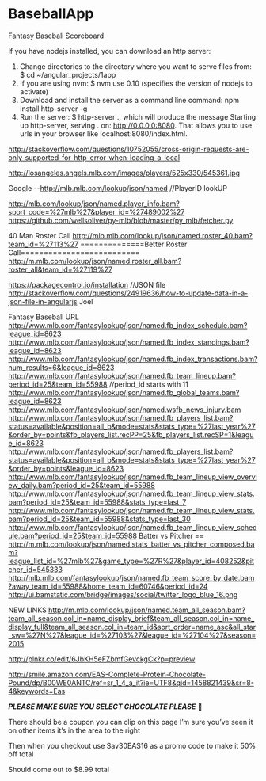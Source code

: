 # BaseballApp
Fantasy Baseball Scoreboard

If you have nodejs installed, you can download an http server: 
1) Change directories to the directory where you want to serve files from: $ cd ~/angular_projects/1app 
2) If you are using nvm: $ nvm use 0.10 (specifies the version of nodejs to activate) 
3) Download and install the server as a command line command: npm install http-server -g 
4) Run the server: $ http-server ., which will produce the message Starting up http-server, serving . on: http://0.0.0.0:8080. That allows you to use urls in your browser like localhost:8080/index.html.

http://stackoverflow.com/questions/10752055/cross-origin-requests-are-only-supported-for-http-error-when-loading-a-local


http://losangeles.angels.mlb.com/images/players/525x330/545361.jpg


Google --http://mlb.mlb.com/lookup/json/named
//PlayerID lookUP

http://mlb.com/lookup/json/named.player_info.bam?sport_code=%27mlb%27&player_id=%27489002%27
https://github.com/wellsoliver/py-mlb/blob/master/py_mlb/fetcher.py

40 Man Roster Call
http://mlb.mlb.com/lookup/json/named.roster_40.bam?team_id=%27113%27
==============Better Roster Call==========================
http://m.mlb.com/lookup/json/named.roster_all.bam?roster_all&team_id=%27119%27

https://packagecontrol.io/installation
//JSON file
http://stackoverflow.com/questions/24919636/how-to-update-data-in-a-json-file-in-angularjs
Joel

Fantasy Baseball URL
http://www.mlb.com/fantasylookup/json/named.fb_index_schedule.bam?league_id=8623
http://www.mlb.com/fantasylookup/json/named.fb_index_standings.bam?league_id=8623
http://www.mlb.com/fantasylookup/json/named.fb_index_transactions.bam?num_results=6&league_id=8623
http://www.mlb.com/fantasylookup/json/named.fb_team_lineup.bam?period_id=25&team_id=55988 //period_id starts with 11
http://www.mlb.com/fantasylookup/json/named.fb_global_teams.bam?league_id=8623
http://www.mlb.com/fantasylookup/json/named.wsfb_news_injury.bam
http://www.mlb.com/fantasylookup/json/named.fb_players_list.bam?status=available&position=all_b&mode=stats&stats_type=%27last_year%27&order_by=points&fb_players_list.recPP=25&fb_players_list.recSP=1&league_id=8623
http://www.mlb.com/fantasylookup/json/named.fb_players_list.bam?status=available&position=all_b&mode=stats&stats_type=%27last_year%27&order_by=points&league_id=8623
http://www.mlb.com/fantasylookup/json/named.fb_team_lineup_view_overview_daily.bam?period_id=25&team_id=55988
http://www.mlb.com/fantasylookup/json/named.fb_team_lineup_view_stats.bam?period_id=25&team_id=55988&stats_type=last_7
http://www.mlb.com/fantasylookup/json/named.fb_team_lineup_view_stats.bam?period_id=25&team_id=55988&stats_type=last_30
http://www.mlb.com/fantasylookup/json/named.fb_team_lineup_view_schedule.bam?period_id=25&team_id=55988
Batter vs Pitcher == http://m.mlb.com/lookup/json/named.stats_batter_vs_pitcher_composed.bam?league_list_id=%27mlb%27&game_type=%27R%27&player_id=408252&pitcher_id=545333
http://mlb.mlb.com/fantasylookup/json/named.fb_team_score_by_date.bam?away_team_id=55988&home_team_id=60746&period_id=24
http://ui.bamstatic.com/bridge/images/social/twitter_logo_blue_16.png



NEW LINKS
http://m.mlb.com/lookup/json/named.team_all_season.bam?team_all_season.col_in=name_display_brief&team_all_season.col_in=name_display_full&team_all_season.col_in=team_id&sort_order=name_asc&all_star_sw=%27N%27&league_id=%27103%27&league_id=%27104%27&season=2015




http://plnkr.co/edit/6JbKH5eFZbmfGevckgCk?p=preview


http://smile.amazon.com/EAS-Complete-Protein-Chocolate-Pound/dp/B00WE0ANTC/ref=sr_1_4_a_it?ie=UTF8&qid=1458821439&sr=8-4&keywords=Eas

***PLEASE MAKE SURE YOU SELECT CHOCOLATE PLEASE*** 

There should be a coupon you can clip on this page I’m sure you’ve seen it on other items it’s in the area to the right

Then when you checkout use Sav30EAS16  as a promo code to make it 50% off total

Should come out to $8.99 total
